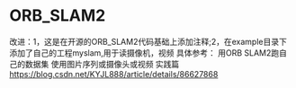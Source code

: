 # ORB_SLAM2
改进：1，这是在开源的ORB_SLAM2代码基础上添加注释;2，在example目录下添加了自己的工程myslam,用于读摄像机，视频
具体参考：
用ORB SLAM2跑自己的数据集 使用图片序列或摄像头或视频 实践篇
https://blog.csdn.net/KYJL888/article/details/86627868

